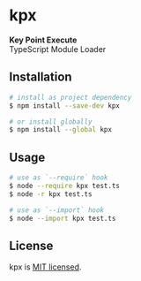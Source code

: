 # kpx

**Key Point Execute**  
TypeScript Module Loader

## Installation

```sh
# install as project dependency
$ npm install --save-dev kpx

# or install globally
$ npm install --global kpx
```

## Usage

```sh
# use as `--require` hook
$ node --require kpx test.ts
$ node -r kpx test.ts

# use as `--import` hook
$ node --import kpx test.ts
```

## License

kpx is [MIT licensed](https://github.com/refirst11/kpx/blob/main/LICENSE).

